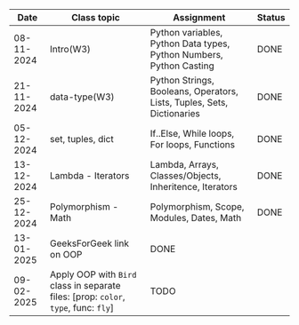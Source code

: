 | Date       | Class topic                                                                         | Assignment                                                             | Status |
|------------|-------------------------------------------------------------------------------------|------------------------------------------------------------------------|--------|
| 08-11-2024 | Intro(W3)                                                                           | Python variables, Python Data types, Python Numbers, Python Casting    | DONE   |
| 21-11-2024 | data-type(W3)                                                                       | Python Strings, Booleans, Operators, Lists, Tuples, Sets, Dictionaries | DONE   |
| 05-12-2024 | set, tuples, dict                                                                   | If..Else, While loops, For loops, Functions                            | DONE   |
| 13-12-2024 | Lambda - Iterators                                                                  | Lambda, Arrays, Classes/Objects, Inheritence, Iterators                | DONE   |
| 25-12-2024 | Polymorphism - Math                                                                 | Polymorphism, Scope, Modules, Dates, Math                              | DONE   |
| 13-01-2025 | GeeksForGeek link on OOP                                                            | DONE                                                                   |
| 09-02-2025 | Apply OOP with `Bird` class in separate files: [prop: `color`, `type`, func: `fly`] | TODO                                                                   |